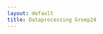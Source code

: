 ```yaml
---
layout: default
title: Dataprocessing Groep24
---
```

<head>
<style>
			path {
				stroke: steelblue;
				stroke-width: 1;
				fill: none;
			}

			.axis {
			  shape-rendering: crispEdges;
			}
			.x.axis line {
			  stroke: lightgrey;
			}
			.x.axis .minor {
			  stroke-opacity: .5;
			}
			.x.axis path {
			  display: none;
			}
			.y.axis line, .y.axis path {
			  fill: none;
			  stroke: #000;
			}
		</style>
</head>
## Grafiekprobeersels en geleuter
hallo beste meneertj/mevrouwtj ik zie dat je mijn grafieken hebt gevonden ik weet nog niet hoe je onze database/scripts koppelt aan deze grafiek noch hoe ik het interactive kan maken. Ik zal mijn best doen om dit wel te kunnen en dan zien we hopelijk resultaat. groetjs
<script src="https://d3js.org/d3.v4.min.js"></script>
<div id="graph" class="aGraph" style="position:absolute;top:0px;left:0; float:left;"></div>
<script>
	// define dimensions of graph
	var m = [80, 80, 80, 80]; // margins
	var w = 1000 - m[1] - m[3]; // width
	var h = 400 - m[0] - m[2]; // height
	
	// create a simple data array that we'll plot with a line (this array represents only the Y values, X will just be the index location)
	var data = [3, 6, 2, 7, 5, 2, 0, 3, 8, 9, 2, 5, 9, 3, 6, 3, 6, 2, 7, 5, 2, 1, 3, 8, 9, 2, 5, 9, 2, 7];
	// X scale will fit all values from data[] within pixels 0-w
	var x = d3.scale.linear().domain([0, data.length]).range([0, w]);
	// Y scale will fit values from 0-10 within pixels h-0 (Note the inverted domain for the y-scale: bigger is up!)
	var y = d3.scale.linear().domain([0, 10]).range([h, 0]);
		// automatically determining max range can work something like this
		// var y = d3.scale.linear().domain([0, d3.max(data)]).range([h, 0]);
	// create a line function that can convert data[] into x and y points
	var line = d3.svg.line()
		// assign the X function to plot our line as we wish
		.x(function(d,i) {
			// verbose logging to show what's actually being done
			console.log('Plotting X value for data point: ' + d + ' using index: ' + i + ' to be at: ' + x(i) + ' using our xScale.');
			// return the X coordinate where we want to plot this datapoint
			return x(i);
		})
		.y(function(d) {
			// verbose logging to show what's actually being done
			console.log('Plotting Y value for data point: ' + d + ' to be at: ' + y(d) + " using our yScale.");
			// return the Y coordinate where we want to plot this datapoint
			return y(d);
		})
		// Add an SVG element with the desired dimensions and margin.
		var graph = d3.select("#graph").append("svg:svg")
		      .attr("width", w + m[1] + m[3])
		      .attr("height", h + m[0] + m[2])
		    .append("svg:g")
		      .attr("transform", "translate(" + m[3] + "," + m[0] + ")");
		// create yAxis
		var xAxis = d3.svg.axis().scale(x).tickSize(-h).tickSubdivide(true);
		// Add the x-axis.
		graph.append("svg:g")
		      .attr("class", "x axis")
		      .attr("transform", "translate(0," + h + ")")
		      .call(xAxis);
		// create left yAxis
		var yAxisLeft = d3.svg.axis().scale(y).ticks(4).orient("left");
		// Add the y-axis to the left
		graph.append("svg:g")
		      .attr("class", "y axis")
		      .attr("transform", "translate(-25,0)")
		      .call(yAxisLeft);

			// Add the line by appending an svg:path element with the data line we created above
		// do this AFTER the axes above so that the line is above the tick-lines
			graph.append("svg:path").attr("d", line(data));

	</script>
